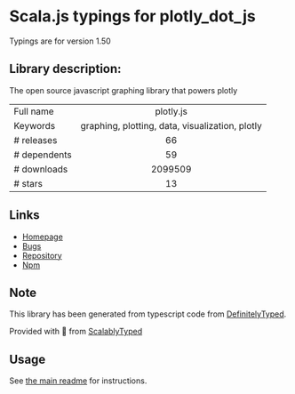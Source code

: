 
# Scala.js typings for plotly_dot_js

Typings are for version 1.50

## Library description:
The open source javascript graphing library that powers plotly

|                    |                 |
| ------------------ | :-------------: |
| Full name          | plotly.js |
| Keywords           | graphing, plotting, data, visualization, plotly |
| # releases         | 66 |
| # dependents       | 59 |
| # downloads        | 2099509 |
| # stars            | 13 |

## Links
- [Homepage](https://github.com/plotly/plotly.js#readme)
- [Bugs](https://github.com/plotly/plotly.js/issues)
- [Repository](https://github.com/plotly/plotly.js)
- [Npm](https://www.npmjs.com/package/plotly.js)
    


## Note
This library has been generated from typescript code from [DefinitelyTyped](https://definitelytyped.org).

Provided with :purple_heart: from [ScalablyTyped](https://github.com/oyvindberg/ScalablyTyped)

## Usage
See [the main readme](../../readme.md) for instructions.


